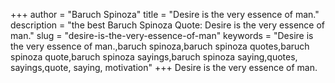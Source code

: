 +++
author = "Baruch Spinoza"
title = "Desire is the very essence of man."
description = "the best Baruch Spinoza Quote: Desire is the very essence of man."
slug = "desire-is-the-very-essence-of-man"
keywords = "Desire is the very essence of man.,baruch spinoza,baruch spinoza quotes,baruch spinoza quote,baruch spinoza sayings,baruch spinoza saying,quotes, sayings,quote, saying, motivation"
+++
Desire is the very essence of man.
